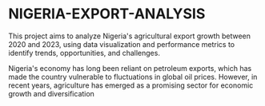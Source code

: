 # NIGERIA-EXPORT-ANALYSIS
This project aims to analyze Nigeria's agricultural export growth between  2020 and 2023, using data visualization and performance metrics to identify  trends, opportunities, and challenges.

Nigeria's economy has long been reliant on petroleum exports, which has made the country vulnerable to fluctuations in global oil prices. However, in recent years, agriculture has emerged as a promising sector for economic growth and diversification
